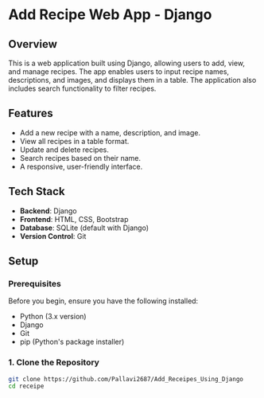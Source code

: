 # Add Recipe Web App - Django

## Overview
This is a web application built using Django, allowing users to add, view, and manage recipes. The app enables users to input recipe names, descriptions, and images, and displays them in a table. The application also includes search functionality to filter recipes.

## Features
- Add a new recipe with a name, description, and image.
- View all recipes in a table format.
- Update and delete recipes.
- Search recipes based on their name.
- A responsive, user-friendly interface.

## Tech Stack
- **Backend**: Django
- **Frontend**: HTML, CSS, Bootstrap
- **Database**: SQLite (default with Django)
- **Version Control**: Git

## Setup

### Prerequisites
Before you begin, ensure you have the following installed:
- Python (3.x version)
- Django
- Git
- pip (Python's package installer)

### 1. Clone the Repository

```bash
git clone https://github.com/Pallavi2687/Add_Receipes_Using_Django
cd receipe
